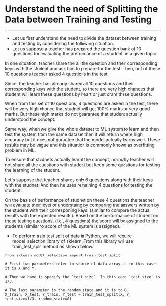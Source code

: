 # Understand the need of Splitting the Data between Training and Testing
----

- Let us first understand the need to divide the dataset between training and testing by considering the following situation.
- Let us suppose a teacher has prepared the question bank of 10 questions for evaluating the preformance of a student on a given topic.


In one situation, teacher share the all the question and their corresponding keys with the student and ask him to prepare for the test. Then, out of these 10 questions teacher asked 4 questions in the test.

Since, the teacher has already shared all 10 questions and their corresponding keys with the student, so there are very high chances that student will learn these questions by heart or just cram these questions.

When from this set of 10 questions, 4 questions are asked in the test, there will be very high chance that studnet will get 100% marks or very good marks. But these high marks do not guarantee that student actually understood the concept.

Same way, when we give the whole dataset to ML system to learn and then test the system from the same dataset then it will return where high accuracy but it does not gurantee that the model actually learns well. These results may be vague and this situation is commonly known as overfitting problem in ML.

To ensure that studnets actually learnt the concept, normally teacher will not share all the questions with student but keep some questions for testing the learning of the student.

Let's suppose that teacher shares only 6 questions along with their keys with the studnet. And then he uses remaining 4 questions for testing the student.

On the basis of performance of studnet on these 4 questions the teacher will evaluate their level of understaing by comparing the answers written by the student with their corresponing keys. (similar to compare the actual results with the expected results). Based on the performance of student on these testing questions, (i.e., 4 questions) the score will be assigned to the students (similar to score of the ML system is assigned).

- To perform train test split of data in Python, we will require model_selection library of sklearn. From this library will use train_test_split method as shown below.

```
from sklearn.model_selection import train_test_split

# First two parameters refer to source of data array as in this case it is X and Y.

# Then we have to specify the `test_size`. In this case `test_size` is 1/3.

# The last parameter is the random_state and it is to 0.
X_train, X_test, Y_train, Y_test = train_test_split(X, Y, test_size=1/3, random_state=0)
```

